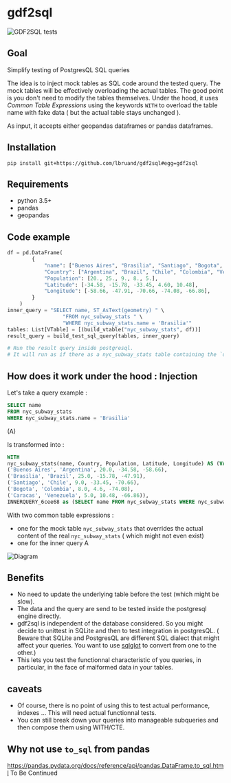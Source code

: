 # gdf2sql

![GDF2SQL tests](https://github.com/lbruand/gdf2sql/actions/workflows/python-package.yml/badge.svg)

## Goal

Simplify testing of PostgresQL SQL queries

The idea is to inject mock tables as SQL code around the tested query.
The mock tables will be effectively overloading the actual tables.
The good point is you don't need to modify the tables themselves.
Under the hood, it uses *Common Table Expressions* using the keywords `WITH` to overload
the table name with fake data ( but the actual table stays unchanged ).

As input, it accepts either geopandas dataframes or pandas dataframes.

## Installation

```
pip install git+https://github.com/lbruand/gdf2sql#egg=gdf2sql
```

## Requirements

 * python 3.5+
 * pandas
 * geopandas

## Code example

```python
df = pd.DataFrame(
        {
            "name": ["Buenos Aires", "Brasilia", "Santiago", "Bogota", "Caracas"],
            "Country": ["Argentina", "Brazil", "Chile", "Colombia", "Venezuela"],
            "Population": [20., 25., 9., 8., 5.],
            "Latitude": [-34.58, -15.78, -33.45, 4.60, 10.48],
            "Longitude": [-58.66, -47.91, -70.66, -74.08, -66.86],
        }
    )
inner_query = "SELECT name, ST_AsText(geometry) " \
                  "FROM nyc_subway_stats " \
                  "WHERE nyc_subway_stats.name = 'Brasilia'"
tables: List[VTable] = [(build_vtable("nyc_subway_stats", df))]
result_query = build_test_sql_query(tables, inner_query)

# Run the result query inside postgresql.
# It will run as if there as a nyc_subway_stats table containing the `df` dataframe.
```

## How does it work under the hood : Injection


Let's take a query example :

```SQL
SELECT name
FROM nyc_subway_stats
WHERE nyc_subway_stats.name = 'Brasilia'
```
(A)

Is transformed into :

```SQL
WITH
nyc_subway_stats(name, Country, Population, Latitude, Longitude) AS (VALUES
('Buenos Aires', 'Argentina', 20.0, -34.58, -58.66),
('Brasilia', 'Brazil', 25.0, -15.78, -47.91),
('Santiago', 'Chile', 9.0, -33.45, -70.66),
('Bogota', 'Colombia', 8.0, 4.6, -74.08),
('Caracas', 'Venezuela', 5.0, 10.48, -66.86)),
INNERQUERY_6cee68 as (SELECT name FROM nyc_subway_stats WHERE nyc_subway_stats.name = 'Brasilia') SELECT * FROM INNERQUERY_6cee68
```

With two common table expressions :

 * one for the mock table `nyc_subway_stats` that overrides the actual content of the real `nyc_subway_stats` ( which might not even exist)
 * one for the inner query A

![Diagram](https://kroki.io/excalidraw/svg/eNrtWltz2sgSfvevoDgP-xK0c79s1XmwHWwTHOIYbJxstlwKCBAISZaEMUnlv5-R7ICuIDs48eagVKXM3NTT6v6-7p75ulepVIOFa1T_qlSNu55umX1Pn1dfhe23huebjq26UPTbd2ZeLxo5CgLX_-vPP1cztJ4zvZ9lWMbUsANfjftb_a5Uvkb_qx6zH85tWpMZPbRa4zt0c9rw3H3jdtCMpkaDlsJYlun6xqrjTrVSxJe_F-o3FGT5e272g1Eoq8QaiD9sOWRkmMNREI5Bq0bdHlrhG8GyxQ88Z2IcOpbjhZL8Bxrhv5Ukn_XeZOg5M7u_GjOIntWYgWlZ7WARrawUp5RUTa3f_S5vqr1olnrhcGQbfqhYuGx1XL1nBpEuwGoHoXRuox99g39WMnn61GiEH8GeWVZ8Ybv_sHCiwzeMfqRkCZlgQCw7YoZBQLq15diRkUAgBYBQTV2OMP3XyjqCaNWBbvnGSqWhDPW05cStJ2EcgXEXLDUTs63D7mifNVoj9_bmizvodlrzEyGry3HfXuUvez95ejGd-f7pde-seXHSmx8MnFbvJvmW7-_XPc-Zx9Z9-Gul6pnb1-_3CTmQEEsmAeMro7NMe5JWt-X0JivV7MUETnlQ_i4zHpRQ0r37cK4hiaDgghIphUw4E0JIA0pQjDmiEgGYcS0okYawejgBCBPMada1IAU71yrrWoIgiCFBJMe1IINFrkUx5CTueuUdKyHFj1vpyuhCY1OabddP64ediq3U8ck-On_3tvLJthe9a3_2ea4vrv1AD_xPdvekfl7P6dFUk5pZ-W_ljwNP903L1P-IfXjHDtrml1ADCCRaj_SpaS0SXy8UaN8yh6Eqqz21e8OrxvUZmIq6lgOmZr9vJezQN9TuIxwjeNncU-_SVbPXKENljmcOTVu3OoW6KdJMRi9rtBKKebL0Pg3RNcjxvjen7vHFxbj27vJ8gt9djVsQlOReheQp8uVyR77PTr7K1YUkTOSxLyaokH0FwQAQHAuQfph9H2xo1q03-VXr7AMGHft9G3y0L0k5mnz1NFb_0JFioM-sLjvbnyysm_pbcd0ty-r1Zo0tWvt3k4_Nk-ZR44qy3qC1LVbnhGFGtsPq-bssweoQwQStp1hdde5Y_ef6LBQMc2UcebSOimldeToDELEdsf9qYt_Aky-P2I8umHd0bJ0T5y2etrpKLR_Euyx4eEYvuHffZF6ARQIzajBmK0tqB0iT8YfnwIRAO5goCxMqhJcUS4pyg39ZiBIqIpAYUPQT8-rzTkMcn96CeW3WbhxMuueTsXHz2-XV-bssk1cTpkFEUz4EQZZqBdPy6HXHro9wG0QBVuFObjkKFZajOBNqDsfsBXJroH-2jCxp_mqCLObHDXST5seN-3sM1Zleu92hk8H1UXsAj0_eN0D79Ko01UGCcMpPBf43cF3Pc3y_NtKD3uhf67oICKIWZ9micZjMxgA0U0pGUHUjAbadzP4ANz0xmWXcnU_eTMZ2e2yOm5fvhwy5s5eRzHJI4JaS2fxdlklmCYY5XIqkRkuzaaxtx6YbXJIBDKBEOC8IJYAXeiSVahKkaPupKmeEM_QjdHroTKeOXemErKNy0fqd6ykFKOlfHsXGDsdSFLuB5tIUm9hzuR0_hnS7AZwf3clxaxbU9s_OwJsucMflSRfydIIp4O-bYPadILTol1A8FpJxTHL5FvHiQhSWmMInhcovrHSsv7liLfv8yxv0Eb7uXB7PRcvefxwrUi4w3Q4r5ktThhVDqsvJMOkuw3yOMBUirjwAQ5QbpoLiY1mVZFL5pCOXXYqZ4r8NjPOsKeb6rCCFUQlHZZhrHCtD4JIgFVglaQ_K5OEozN5ewkhDAEjEqIQcEUDzDmOI1KSAnBJJEaYgFkTsfHvj2QwiRJCCFBQWB7ychp8EcPSCnNt1zDTr_h3jQBAnRLD8-59XuaOLLS98sja3Wi9DopbuB2FAaoZx0FkoZOZrBLoXHJh237SHqm_F6d-vD5apM0X41JuFCgBKdgQl4AIQRikBgsdGDXU3imr2UsFE1bD7m4VYf8sjIQRkEEgsCRQCUoEhywpBNUAkAYRywlXuRXhGqEg3-yG2jAw9Y-BK5HhfPFAquPOxNuhaB2aKBteiGfm_RbMXE-ErO1OJkshFM4aL72YKADGmnG-_Gs6x4FDs0CwHSNaHNEkgkRJQRlQIKjhTiJYDZmnnexq4rT_pXgdupAjcEOIICpVBUimfG9ysbqd29nZ4etWtjRZkYHbN18FhKXATsUrCvYvmVCQw1DChmGAAwzwQoSx8kV3sVTr2YlQIxlDuTXKJi8AKYYSFoJz9rpFXsZmFT41sE5vS7rYZIWaDADc_fwH2Zb3p15ozqz45XuQhRA1qHGUw4dkhYL18a4oq8SPkRcSX2WoKZhoSGIfxGlEIQfOus-5OG0ojQHi5UFCWF62INdVIRSdqmkTbrkeuZ4-ffTMlU7PRB4HhVYb9AfJvrG1UaixjEKyp0wSOm39RruiQIrGZdEWmQPrH1GHWH3euTV0oEhqCWDD1IVTmHrukG-kHbUxdIOEagYhJIRX5MAZITurCoSYp45iryIiqPAnvoKAsFGCmtC5p7JBhhQW0-Fo7psqxKJboec4dyS8PBmrFhhdlLhmT-xmZy_rDyHgMADQKmYSQQqy-LiAMba0OUzpVUUJAQpQYHBCVhSDGVxHnUgquqSQ4NELEOeRyq3WYvYePUNVdtx0oM1vuSvmQ2X8A79Vy1VvTmB8U-__eg1ih_xvhDr9-2_v2P7tw3_o=)

<!--[Edit this diagram](https://niolesk.top/#https://kroki.io/excalidraw/svg/eNrtWltz2sgSfvevoDgP-xK0c79s1XmwHWwTHOIYbJxstlwKCBAISZaEMUnlv5-R7ICuIDs48eagVKXM3NTT6v6-7p75ulepVIOFa1T_qlSNu55umX1Pn1dfhe23huebjq26UPTbd2ZeLxo5CgLX_-vPP1cztJ4zvZ9lWMbUsANfjftb_a5Uvkb_qx6zH85tWpMZPbRa4zt0c9rw3H3jdtCMpkaDlsJYlun6xqrjTrVSxJe_F-o3FGT5e272g1Eoq8QaiD9sOWRkmMNREI5Bq0bdHlrhG8GyxQ88Z2IcOpbjhZL8Bxrhv5Ukn_XeZOg5M7u_GjOIntWYgWlZ7WARrawUp5RUTa3f_S5vqr1olnrhcGQbfqhYuGx1XL1nBpEuwGoHoXRuox99g39WMnn61GiEH8GeWVZ8Ybv_sHCiwzeMfqRkCZlgQCw7YoZBQLq15diRkUAgBYBQTV2OMP3XyjqCaNWBbvnGSqWhDPW05cStJ2EcgXEXLDUTs63D7mifNVoj9_bmizvodlrzEyGry3HfXuUvez95ejGd-f7pde-seXHSmx8MnFbvJvmW7-_XPc-Zx9Z9-Gul6pnb1-_3CTmQEEsmAeMro7NMe5JWt-X0JivV7MUETnlQ_i4zHpRQ0r37cK4hiaDgghIphUw4E0JIA0pQjDmiEgGYcS0okYawejgBCBPMada1IAU71yrrWoIgiCFBJMe1IINFrkUx5CTueuUdKyHFj1vpyuhCY1OabddP64ediq3U8ck-On_3tvLJthe9a3_2ea4vrv1AD_xPdvekfl7P6dFUk5pZ-W_ljwNP903L1P-IfXjHDtrml1ADCCRaj_SpaS0SXy8UaN8yh6Eqqz21e8OrxvUZmIq6lgOmZr9vJezQN9TuIxwjeNncU-_SVbPXKENljmcOTVu3OoW6KdJMRi9rtBKKebL0Pg3RNcjxvjen7vHFxbj27vJ8gt9djVsQlOReheQp8uVyR77PTr7K1YUkTOSxLyaokH0FwQAQHAuQfph9H2xo1q03-VXr7AMGHft9G3y0L0k5mnz1NFb_0JFioM-sLjvbnyysm_pbcd0ty-r1Zo0tWvt3k4_Nk-ZR44qy3qC1LVbnhGFGtsPq-bssweoQwQStp1hdde5Y_ef6LBQMc2UcebSOimldeToDELEdsf9qYt_Aky-P2I8umHd0bJ0T5y2etrpKLR_Euyx4eEYvuHffZF6ARQIzajBmK0tqB0iT8YfnwIRAO5goCxMqhJcUS4pyg39ZiBIqIpAYUPQT8-rzTkMcn96CeW3WbhxMuueTsXHz2-XV-bssk1cTpkFEUz4EQZZqBdPy6HXHro9wG0QBVuFObjkKFZajOBNqDsfsBXJroH-2jCxp_mqCLObHDXST5seN-3sM1Zleu92hk8H1UXsAj0_eN0D79Ko01UGCcMpPBf43cF3Pc3y_NtKD3uhf67oICKIWZ9micZjMxgA0U0pGUHUjAbadzP4ANz0xmWXcnU_eTMZ2e2yOm5fvhwy5s5eRzHJI4JaS2fxdlklmCYY5XIqkRkuzaaxtx6YbXJIBDKBEOC8IJYAXeiSVahKkaPupKmeEM_QjdHroTKeOXemErKNy0fqd6ykFKOlfHsXGDsdSFLuB5tIUm9hzuR0_hnS7AZwf3clxaxbU9s_OwJsucMflSRfydIIp4O-bYPadILTol1A8FpJxTHL5FvHiQhSWmMInhcovrHSsv7liLfv8yxv0Eb7uXB7PRcvefxwrUi4w3Q4r5ktThhVDqsvJMOkuw3yOMBUirjwAQ5QbpoLiY1mVZFL5pCOXXYqZ4r8NjPOsKeb6rCCFUQlHZZhrHCtD4JIgFVglaQ_K5OEozN5ewkhDAEjEqIQcEUDzDmOI1KSAnBJJEaYgFkTsfHvj2QwiRJCCFBQWB7ychp8EcPSCnNt1zDTr_h3jQBAnRLD8-59XuaOLLS98sja3Wi9DopbuB2FAaoZx0FkoZOZrBLoXHJh237SHqm_F6d-vD5apM0X41JuFCgBKdgQl4AIQRikBgsdGDXU3imr2UsFE1bD7m4VYf8sjIQRkEEgsCRQCUoEhywpBNUAkAYRywlXuRXhGqEg3-yG2jAw9Y-BK5HhfPFAquPOxNuhaB2aKBteiGfm_RbMXE-ErO1OJkshFM4aL72YKADGmnG-_Gs6x4FDs0CwHSNaHNEkgkRJQRlQIKjhTiJYDZmnnexq4rT_pXgdupAjcEOIICpVBUimfG9ysbqd29nZ4etWtjRZkYHbN18FhKXATsUrCvYvmVCQw1DChmGAAwzwQoSx8kV3sVTr2YlQIxlDuTXKJi8AKYYSFoJz9rpFXsZmFT41sE5vS7rYZIWaDADc_fwH2Zb3p15ozqz45XuQhRA1qHGUw4dkhYL18a4oq8SPkRcSX2WoKZhoSGIfxGlEIQfOus-5OG0ojQHi5UFCWF62INdVIRSdqmkTbrkeuZ4-ffTMlU7PRB4HhVYb9AfJvrG1UaixjEKyp0wSOm39RruiQIrGZdEWmQPrH1GHWH3euTV0oEhqCWDD1IVTmHrukG-kHbUxdIOEagYhJIRX5MAZITurCoSYp45iryIiqPAnvoKAsFGCmtC5p7JBhhQW0-Fo7psqxKJboec4dyS8PBmrFhhdlLhmT-xmZy_rDyHgMADQKmYSQQqy-LiAMba0OUzpVUUJAQpQYHBCVhSDGVxHnUgquqSQ4NELEOeRyq3WYvYePUNVdtx0oM1vuSvmQ2X8A79Vy1VvTmB8U-__eg1ih_xvhDr9-2_v2P7tw3_o=)-->


 ## Benefits

 * No need to update the underlying table before the test (which might be slow).
 * The data and the query are send to be tested inside the postgresql engine directly.
 * gdf2sql is independent of the database considered. So you might decide to unittest in SQLite and then to test integration in postgresQL. ( Beware that SQLite and PostgresQL are different SQL dialect that might affect your queries. You want to use [sqlglot](https://github.com/tobymao/sqlglot) to convert from one to the other.)
 * This lets you test the functionnal characteristic of you queries, in particular, in the face of malformed data in your tables.


## caveats

 * Of course, there is no point of using this to test actual performance, indexes ... This will need actual functionnal tests.
 * You can still break down your queries into manageable subqueries and then compose them using WITH/CTE.

## Why not use `to_sql` from pandas

https://pandas.pydata.org/docs/reference/api/pandas.DataFrame.to_sql.html
To Be Continued
